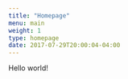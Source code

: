 ```yaml
---
title: "Homepage"
menu: main
weight: 1
type: homepage
date: 2017-07-29T20:00:04-04:00
---
```


Hello world!